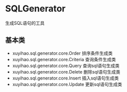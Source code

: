 # SQLGenerator
生成SQL语句的工具

## 基本类
- xuyihao.sql.generator.core.Order
	排序条件生成类
- xuyihao.sql.generator.core.Criteria
	查询条件生成类
- xuyihao.sql.generator.core.Query
	查询sql语句生成类
- xuyihao.sql.generator.core.Delete
	删除sql语句生成类
- xuyihao.sql.generator.core.Insert
	插入sql语句生成类
- xuyihao.sql.generator.core.Update
	更新sql语句生成类